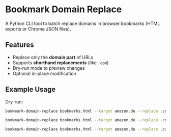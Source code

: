 # Bookmark Domain Replace

A Python CLI tool to batch replace domains in browser bookmarks (HTML exports or Chrome JSON files).

## Features
- Replace only the **domain part** of URLs
- Supports **shorthand replacements** (like `.com`)
- Dry-run mode to preview changes
- Optional in-place modification

## Example Usage

Dry-run:
```bash
bookmark-domain-replace bookmarks.html --target amazon.de --replace .com --dry

bookmark-domain-replace bookmarks.html --target amazon.de --replace .com

bookmark-domain-replace bookmarks.html --target amazon.de --replace .com --inplace
```
